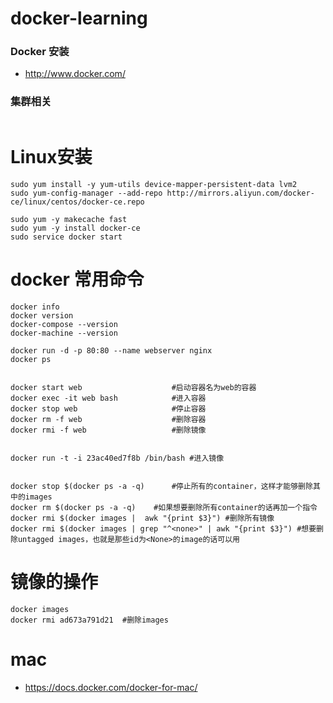 # docker-learning


### Docker 安装
- http://www.docker.com/

### 集群相关
```

```

# Linux安装
```
sudo yum install -y yum-utils device-mapper-persistent-data lvm2
sudo yum-config-manager --add-repo http://mirrors.aliyun.com/docker-ce/linux/centos/docker-ce.repo

sudo yum -y makecache fast
sudo yum -y install docker-ce
sudo service docker start
```

# docker 常用命令
```
docker info
docker version
docker-compose --version
docker-machine --version

docker run -d -p 80:80 --name webserver nginx
docker ps


docker start web 					#启动容器名为web的容器
docker exec -it web bash 			#进入容器
docker stop web 					#停止容器
docker rm -f web 					#删除容器
docker rmi -f web 					#删除镜像


docker run -t -i 23ac40ed7f8b /bin/bash #进入镜像


docker stop $(docker ps -a -q) 		#停止所有的container，这样才能够删除其中的images
docker rm $(docker ps -a -q)	#如果想要删除所有container的话再加一个指令
docker rmi $(docker images |  awk "{print $3}") #删除所有镜像
docker rmi $(docker images | grep "^<none>" | awk "{print $3}") #想要删除untagged images，也就是那些id为<None>的image的话可以用
```

# 镜像的操作
```
docker images
docker rmi ad673a791d21  #删除images
```


# mac
- https://docs.docker.com/docker-for-mac/
```


```